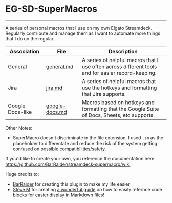 # EG-SD-SuperMacros
---
A series of personal macros that I use on my own Elgato Streamdeck. Regularly contribute and manage them as I want to automate more things that I do on the regular.

| Association | File | Description |
| ----------- | ----------- | ----------- |
| General | [general.md](general.md) | A series of helpful macros that I use often across different tools and for easier record-keeping. |
| Jira | [jira.md](jira.md) | A series of helpful macros that use the hotkeys and formatting that Jira supports. |
| Google Docs-like | [google-docs.md](google-docs.md) | Macros based on hotkeys and formatting that the Google Suite of Docs, Sheets, etc supports. |

Other Notes:
- SuperMacro doesn't discriminate in the file extension. I used `.sm` as the placeholder to differentate and reduce the risk of the system getting confused on possible compatibilities/safety.

If you'd like to create your own, you reference the documentation here: https://github.com/BarRaider/streamdeck-supermacro/wiki

Huge credits to:
- [BarRaider](https://github.com/BarRaider) for creating this plugin to make my life easier
- [Steve M](https://github.com/stevemar/code-reference-in-readme) for creating [a wonderful guide](https://www.stevemar.net/github-code-in-readme/) on how to easily refernce code blocks for easier display in Markdown files!
